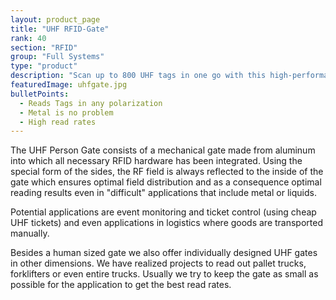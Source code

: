 ```yaml
---
layout: product_page
title: "UHF RFID-Gate"
rank: 40
section: "RFID"
group: "Full Systems"
type: "product"
description: "Scan up to 800 UHF tags in one go with this high-performance RFID gate."
featuredImage: uhfgate.jpg
bulletPoints:
  - Reads Tags in any polarization
  - Metal is no problem 
  - High read rates
---
```

The UHF Person Gate consists of a mechanical gate made from aluminum into which all necessary RFID hardware has been integrated. Using the special form of the sides, the RF field is always reflected to the inside of the gate which ensures optimal field distribution and as a consequence optimal reading results even in "difficult" applications that include metal or liquids.

Potential applications are event monitoring and ticket control (using cheap UHF tickets) and even applications in logistics where goods are transported manually.

Besides a human sized gate we also offer individually designed UHF gates in other dimensions. We have realized projects to read out pallet trucks, forklifters or even entire trucks. Usually we try to keep the gate as small as possible for the application to get the best read rates.
